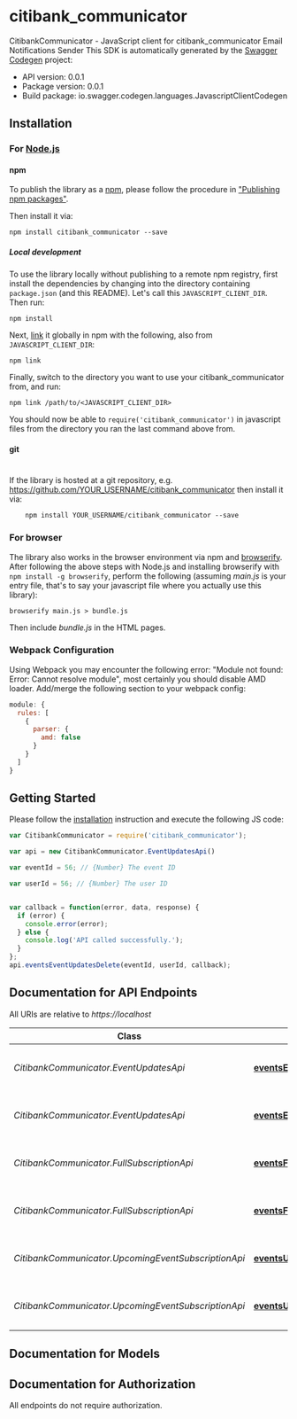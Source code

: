 # citibank_communicator

CitibankCommunicator - JavaScript client for citibank_communicator
Email Notifications Sender
This SDK is automatically generated by the [Swagger Codegen](https://github.com/swagger-api/swagger-codegen) project:

- API version: 0.0.1
- Package version: 0.0.1
- Build package: io.swagger.codegen.languages.JavascriptClientCodegen

## Installation

### For [Node.js](https://nodejs.org/)

#### npm

To publish the library as a [npm](https://www.npmjs.com/),
please follow the procedure in ["Publishing npm packages"](https://docs.npmjs.com/getting-started/publishing-npm-packages).

Then install it via:

```shell
npm install citibank_communicator --save
```

##### Local development

To use the library locally without publishing to a remote npm registry, first install the dependencies by changing 
into the directory containing `package.json` (and this README). Let's call this `JAVASCRIPT_CLIENT_DIR`. Then run:

```shell
npm install
```

Next, [link](https://docs.npmjs.com/cli/link) it globally in npm with the following, also from `JAVASCRIPT_CLIENT_DIR`:

```shell
npm link
```

Finally, switch to the directory you want to use your citibank_communicator from, and run:

```shell
npm link /path/to/<JAVASCRIPT_CLIENT_DIR>
```

You should now be able to `require('citibank_communicator')` in javascript files from the directory you ran the last 
command above from.

#### git
#
If the library is hosted at a git repository, e.g.
https://github.com/YOUR_USERNAME/citibank_communicator
then install it via:

```shell
    npm install YOUR_USERNAME/citibank_communicator --save
```

### For browser

The library also works in the browser environment via npm and [browserify](http://browserify.org/). After following
the above steps with Node.js and installing browserify with `npm install -g browserify`,
perform the following (assuming *main.js* is your entry file, that's to say your javascript file where you actually 
use this library):

```shell
browserify main.js > bundle.js
```

Then include *bundle.js* in the HTML pages.

### Webpack Configuration

Using Webpack you may encounter the following error: "Module not found: Error:
Cannot resolve module", most certainly you should disable AMD loader. Add/merge
the following section to your webpack config:

```javascript
module: {
  rules: [
    {
      parser: {
        amd: false
      }
    }
  ]
}
```

## Getting Started

Please follow the [installation](#installation) instruction and execute the following JS code:

```javascript
var CitibankCommunicator = require('citibank_communicator');

var api = new CitibankCommunicator.EventUpdatesApi()

var eventId = 56; // {Number} The event ID

var userId = 56; // {Number} The user ID


var callback = function(error, data, response) {
  if (error) {
    console.error(error);
  } else {
    console.log('API called successfully.');
  }
};
api.eventsEventUpdatesDelete(eventId, userId, callback);

```

## Documentation for API Endpoints

All URIs are relative to *https://localhost*

Class | Method | HTTP request | Description
------------ | ------------- | ------------- | -------------
*CitibankCommunicator.EventUpdatesApi* | [**eventsEventUpdatesDelete**](docs/EventUpdatesApi.md#eventsEventUpdatesDelete) | **DELETE** /events/eventUpdates | Unsubscribe user from event notification
*CitibankCommunicator.EventUpdatesApi* | [**eventsEventUpdatesPost**](docs/EventUpdatesApi.md#eventsEventUpdatesPost) | **POST** /events/eventUpdates | Subscribe user to event notification
*CitibankCommunicator.FullSubscriptionApi* | [**eventsFullSubscriptionDelete**](docs/FullSubscriptionApi.md#eventsFullSubscriptionDelete) | **DELETE** /events/fullSubscription | Unsubscribe user from event notification
*CitibankCommunicator.FullSubscriptionApi* | [**eventsFullSubscriptionPost**](docs/FullSubscriptionApi.md#eventsFullSubscriptionPost) | **POST** /events/fullSubscription | Subscribe user to event notification
*CitibankCommunicator.UpcomingEventSubscriptionApi* | [**eventsUpcomingEventSubscriptionDelete**](docs/UpcomingEventSubscriptionApi.md#eventsUpcomingEventSubscriptionDelete) | **DELETE** /events/upcomingEventSubscription | Unsubscribe user from event notification
*CitibankCommunicator.UpcomingEventSubscriptionApi* | [**eventsUpcomingEventSubscriptionPost**](docs/UpcomingEventSubscriptionApi.md#eventsUpcomingEventSubscriptionPost) | **POST** /events/upcomingEventSubscription | Subscribe user to event notification


## Documentation for Models



## Documentation for Authorization

 All endpoints do not require authorization.

